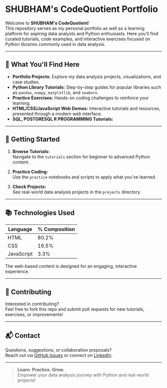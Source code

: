 # SHUBHAM's CodeQuotient Portfolio

Welcome to **SHUBHAM's CodeQuotient**!  
This repository serves as my personal portfolio as well as a learning platform for aspiring data analysts and Python enthusiasts. Here you'll find curated tutorials, code examples, and interactive exercises focused on Python libraries commonly used in data analysis.

---

## 🚀 What You'll Find Here

- **Portfolio Projects:** Explore my data analysis projects, visualizations, and case studies.
- **Python Library Tutorials:** Step-by-step guides for popular libraries such as `pandas`, `numpy`, `matplotlib`, and `seaborn`.
- **Practice Exercises:** Hands-on coding challenges to reinforce your learning.
- **HTML/CSS/JavaScript Web Demos:** Interactive tutorials and resources, presented through a modern web interface.
- **SQL, POSTGRESQL R PROGRAMMING Tutorials:**
---

## 📝 Getting Started

1. **Browse Tutorials:**  
   Navigate to the `tutorials` section for beginner to advanced Python content.

2. **Practice Coding:**  
   Use the `practice` notebooks and scripts to apply what you've learned.

3. **Check Projects:**  
   See real-world data analysis projects in the `projects` directory.

---

## 📚 Technologies Used

| Language    | % Composition |
|-------------|--------------|
| HTML        | 80.2%        |
| CSS         | 16.5%        |
| JavaScript  | 3.3%         |

The web-based content is designed for an engaging, interactive experience.

---

## 🤝 Contributing

Interested in contributing?  
Feel free to fork this repo and submit pull requests for new tutorials, exercises, or improvements!

---

## 📬 Contact

Questions, suggestions, or collaboration proposals?  
Reach out via [GitHub Issues](https://github.com/shubh645/SHUBHAM-s-CodeQuotient/issues) or connect on [LinkedIn](https://www.linkedin.com/in/shubham-kadam-b8856031a/).

---

> **Learn. Practice. Grow.**  
> Empower your data analysis journey with Python and real-world projects!
